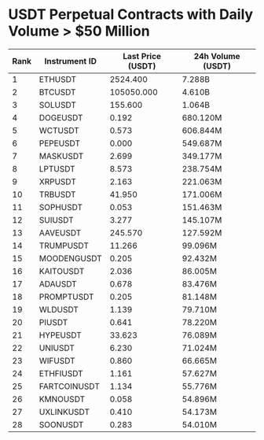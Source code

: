 # USDT Perpetual Contracts with Daily Volume > $50 Million

| Rank | Instrument ID | Last Price (USDT) | 24h Volume (USDT) |
|------|---------------|-------------------|-------------------|
| 1 | ETHUSDT | 2524.400 | 7.288B |
| 2 | BTCUSDT | 105050.000 | 4.610B |
| 3 | SOLUSDT | 155.600 | 1.064B |
| 4 | DOGEUSDT | 0.192 | 680.120M |
| 5 | WCTUSDT | 0.573 | 606.844M |
| 6 | PEPEUSDT | 0.000 | 549.687M |
| 7 | MASKUSDT | 2.699 | 349.177M |
| 8 | LPTUSDT | 8.573 | 238.754M |
| 9 | XRPUSDT | 2.163 | 221.063M |
| 10 | TRBUSDT | 41.950 | 171.006M |
| 11 | SOPHUSDT | 0.053 | 151.463M |
| 12 | SUIUSDT | 3.277 | 145.107M |
| 13 | AAVEUSDT | 245.570 | 127.592M |
| 14 | TRUMPUSDT | 11.266 | 99.096M |
| 15 | MOODENGUSDT | 0.205 | 92.432M |
| 16 | KAITOUSDT | 2.036 | 86.005M |
| 17 | ADAUSDT | 0.678 | 83.476M |
| 18 | PROMPTUSDT | 0.205 | 81.148M |
| 19 | WLDUSDT | 1.139 | 79.710M |
| 20 | PIUSDT | 0.641 | 78.220M |
| 21 | HYPEUSDT | 33.623 | 76.089M |
| 22 | UNIUSDT | 6.230 | 71.024M |
| 23 | WIFUSDT | 0.860 | 66.665M |
| 24 | ETHFIUSDT | 1.161 | 57.627M |
| 25 | FARTCOINUSDT | 1.134 | 55.776M |
| 26 | KMNOUSDT | 0.058 | 54.896M |
| 27 | UXLINKUSDT | 0.410 | 54.173M |
| 28 | SOONUSDT | 0.283 | 54.010M |
